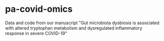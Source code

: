 # pa-covid-omics
Data and code from our manuscript "Gut microbiota dysbiosis is associated with altered tryptophan metabolism and dysregulated inflammatory response in severe COVID-19"
